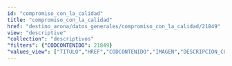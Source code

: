 ```yaml
---
id: "compromiso_con_la_calidad"
title: "compromiso_con_la_calidad"
href: "destino_arona/datos_generales/compromiso_con_la_calidad/21849"
view: "descriptive"
"collection": "descriptivos"
"filters": {"CODCONTENIDO": 21849}
"values_view": ["TITULO","HREF","CODCONTENIDO","IMAGEN","DESCRIPCION_COMUN","TEXTO","RECURSOS","CONTENIDOS_RELACIONADOS"]
---
```

